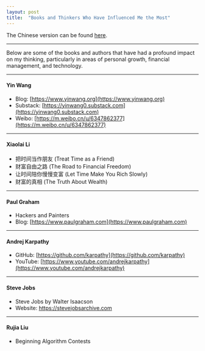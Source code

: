 ```yaml
---
layout: post
title:  "Books and Thinkers Who Have Influenced Me the Most"
---
```


The Chinese version can be found [here](/pages/books-zh).

---

Below are some of the books and authors that have had a profound impact on my thinking, particularly in areas of personal growth, financial management, and technology.

---

#### Yin Wang

- Blog: [https://www.yinwang.org](https://www.yinwang.org)  
- Substack: [https://yinwang0.substack.com](https://yinwang0.substack.com)  
- Weibo: [https://m.weibo.cn/u/6347862377](https://m.weibo.cn/u/6347862377)

---

#### Xiaolai Li  

- 把时间当作朋友 (Treat Time as a Friend)  
- 财富自由之路 (The Road to Financial Freedom)  
- 让时间陪你慢慢变富 (Let Time Make You Rich Slowly)  
- 财富的真相 (The Truth About Wealth)

---

#### Paul Graham  

- Hackers and Painters
- Blog: [https://www.paulgraham.com](https://www.paulgraham.com)  

---

#### Andrej Karpathy  

- GitHub: [https://github.com/karpathy](https://github.com/karpathy)  
- YouTube: [https://www.youtube.com/andrejkarpathy](https://www.youtube.com/andrejkarpathy)  

---

#### Steve Jobs

- Steve Jobs by Walter Isaacson
- Website: https://stevejobsarchive.com

---

#### Rujia Liu

- Beginning Algorithm Contests 

